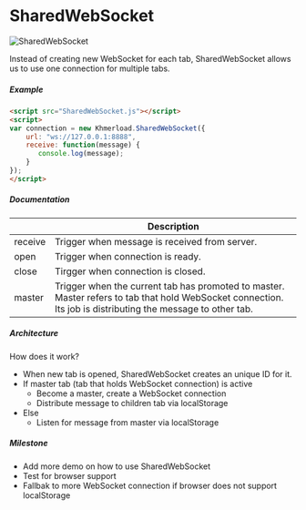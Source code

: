 # SharedWebSocket

![SharedWebSocket](http://oi62.tinypic.com/5vbrma.jpg)

Instead of creating new WebSocket for each tab, SharedWebSocket allows us to use one connection for multiple tabs.

##### Example

```html
<script src="SharedWebSocket.js"></script>
<script>
var connection = new Khmerload.SharedWebSocket({
    url: "ws://127.0.0.1:8888",
    receive: function(message) {
       console.log(message);
    }
});
</script>
```

##### Documentation

|  | Description |
| --------- |------------|
| receive | Trigger when message is received from server.  |
| open | Trigger when connection is ready. |
| close | Tirgger when connection is closed. |
| master | Trigger when the current tab has promoted to master. Master refers to tab that hold WebSocket connection. Its job is distributing the message to other tab. |

##### Architecture
How does it work?
* When new tab is opened, SharedWebSocket creates an unique ID for it.
* If master tab (tab that holds WebSocket connection) is active
  * Become a master, create a WebSocket connection
  * Distribute message to children tab via localStorage
* Else
  * Listen for message from master via localStorage

##### Milestone
* Add more demo on how to use SharedWebSocket
* Test for browser support
* Fallbak to more WebSocket connection if browser does not support localStorage
